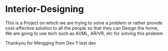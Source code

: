 # Interior-Designing
This is a Project on which we are trying to solve a problem or rather provide cost-effective solution to all the people so that they can Design the home, We are going to use tech such as AI/ML, AR/VR, etc for solving this problem 

Thankyou for Mergging from Dev !! test dev 